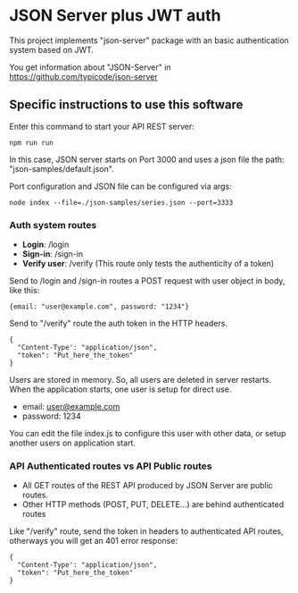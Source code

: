 # JSON Server plus JWT auth

This project implements "json-server" package with an basic authentication system based on JWT.

You get information about "JSON-Server" in https://github.com/typicode/json-server

## Specific instructions to use this software

Enter this command to start your API REST server:

```npm run run```

In this case, JSON server starts on Port 3000 and uses a json file the path: "json-samples/default.json".

Port configuration and JSON file can be configured via args:

```node index --file=./json-samples/series.json --port=3333```

### Auth system routes

* **Login**: /login
* **Sign-in**: /sign-in
* **Verify user**: /verify (This route only tests the authenticity of a token)

Send to /login and /sign-in routes a POST request with user object in body, like this:

```{email: "user@example.com", password: "1234"}```

Send to "/verify" route the auth token in the HTTP headers.

```
{
  "Content-Type': "application/json",
  "token": "Put_here_the_token"
}
```

Users are stored in memory. So, all users are deleted in server restarts. When the application starts, one user is setup for direct use. 

* email: user@example.com
* password: 1234

You can edit the file index.js to configure this user with other data, or setup another users on application start.

### API Authenticated routes vs API Public routes

* All GET routes of the REST API produced by JSON Server are public routes.
* Other HTTP methods (POST, PUT, DELETE...) are behind authenticated routes

Like "/verify" route, send the token in headers to authenticated API routes, otherways you will get an 401 error response:

```
{
  "Content-Type': "application/json",
  "token": "Put_here_the_token"
}
```
